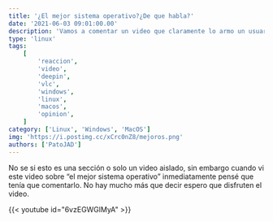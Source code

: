 ```yaml
---
title: '¿El mejor sistema operativo?¿De que habla?'
date: '2021-06-03 09:01:00.00'
description: 'Vamos a comentar un video que claramente lo armo un usuario de... Windows...'
type: 'linux'
tags:
    [
        'reaccion',
        'video',
        'deepin',
        'vlc',
        'windows',
        'linux',
        'macos',
        'opinion',
    ]
category: ['Linux', 'Windows', 'MacOS']
img: 'https://i.postimg.cc/xCrc0nZ8/mejoros.png'
authors: ['PatoJAD']
---
```


No se si esto es una sección o solo un video aislado, sin embargo cuando vi este video sobre “el mejor sistema operativo” inmediatamente pensé que tenía que comentarlo. No hay mucho más que decir espero que disfruten el video.

{{< youtube id="6vzEGWGlMyA" >}}
